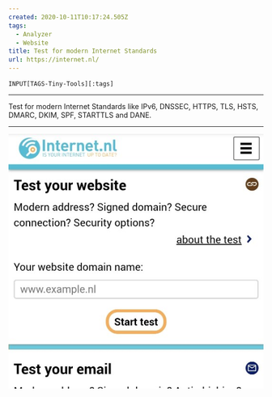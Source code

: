 ```yaml
---
created: 2020-10-11T10:17:24.505Z
tags: 
  - Analyzer
  - Website
title: Test for modern Internet Standards
url: https://internet.nl/
---
```

```meta-bind
INPUT[TAGS-Tiny-Tools][:tags]
```

___
Test for modern Internet Standards like IPv6, DNSSEC, HTTPS, TLS, HSTS,  DMARC, DKIM, SPF, STARTTLS and DANE.
___

![](_attachments/test-for-modern-internet-standards.jpg)
